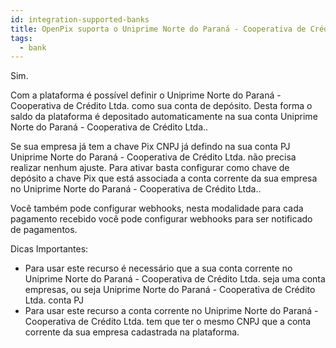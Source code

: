 ```yaml
---
id: integration-supported-banks
title: OpenPix suporta o Uniprime Norte do Paraná - Cooperativa de Crédito Ltda. ?
tags:
  - bank
---
```


Sim.

Com a plataforma é possível definir o Uniprime Norte do Paraná - Cooperativa de Crédito Ltda. como sua conta de depósito. Desta forma o saldo da plataforma é depositado automaticamente na sua conta Uniprime Norte do Paraná - Cooperativa de Crédito Ltda..

Se sua empresa já tem a chave Pix CNPJ já defindo na sua conta PJ Uniprime Norte do Paraná - Cooperativa de Crédito Ltda. não precisa realizar nenhum ajuste. Para ativar basta configurar como chave de depósito a chave Pix que está associada a conta corrente da sua empresa no Uniprime Norte do Paraná - Cooperativa de Crédito Ltda..

Você também pode configurar webhooks, nesta modalidade para cada pagamento recebido você pode configurar webhooks para ser notificado de pagamentos.

Dicas Importantes:

- Para usar este recurso é necessário que a sua conta corrente no Uniprime Norte do Paraná - Cooperativa de Crédito Ltda. seja uma conta empresas, ou seja Uniprime Norte do Paraná - Cooperativa de Crédito Ltda. conta PJ
- Para usar este recurso a conta corrente no Uniprime Norte do Paraná - Cooperativa de Crédito Ltda. tem que ter o mesmo CNPJ que a conta corrente da sua empresa cadastrada na plataforma.
